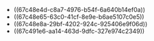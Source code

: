 - ((67c48e4d-c8a7-4976-b54f-6a640b14ef0a))
- ((67c48e65-63c0-41cf-8e9e-b6ae5107c0e5))
- ((67c48e8a-29bf-4202-924c-925406e9f06d))
- ((67c491e6-aa14-463d-9dfc-327e974c2349))

